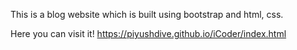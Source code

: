 This is a blog website which is built using bootstrap and html, css. 

Here you can visit it!
https://piyushdive.github.io/iCoder/index.html
